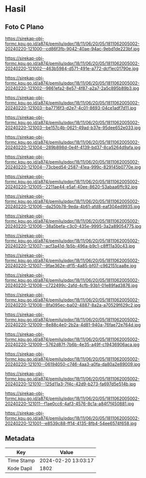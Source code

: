 # Hasil

## Foto C Plano

https://sirekap-obj-formc.kpu.go.id/a874/pemilu/pdpr/18/11/06/20/05/1811062005002-20240220-121000--cd86f3fb-9042-40ae-94ac-9ebd1de223bf.jpg

https://sirekap-obj-formc.kpu.go.id/a874/pemilu/pdpr/18/11/06/20/05/1811062005002-20240220-121002--463b5984-d571-491e-a772-dcf1ec01790e.jpg

https://sirekap-obj-formc.kpu.go.id/a874/pemilu/pdpr/18/11/06/20/05/1811062005002-20240220-121002--9861efa2-8e57-4f87-a2a7-2a5c895b89b3.jpg

https://sirekap-obj-formc.kpu.go.id/a874/pemilu/pdpr/18/11/06/20/05/1811062005002-20240220-121003--ba7716f3-d2e7-4c01-8693-04ce1adf7d11.jpg

https://sirekap-obj-formc.kpu.go.id/a874/pemilu/pdpr/18/11/06/20/05/1811062005002-20240220-121003--be157c4b-0621-49ad-b37e-95dee652e033.jpg

https://sirekap-obj-formc.kpu.go.id/a874/pemilu/pdpr/18/11/06/20/05/1811062005002-20240220-121004--289b898d-0e4f-4139-bd37-8ca5264d9afa.jpg

https://sirekap-obj-formc.kpu.go.id/a874/pemilu/pdpr/18/11/06/20/05/1811062005002-20240220-121004--73cbed54-2587-41ea-999c-829145b0770e.jpg

https://sirekap-obj-formc.kpu.go.id/a874/pemilu/pdpr/18/11/06/20/05/1811062005002-20240220-121005--2211ae44-e5af-40ee-8620-53abaa6ffc92.jpg

https://sirekap-obj-formc.kpu.go.id/a874/pemilu/pdpr/18/11/06/20/05/1811062005002-20240220-121006--da250b78-9eda-4b61-afd8-eaf304ed9935.jpg

https://sirekap-obj-formc.kpu.go.id/a874/pemilu/pdpr/18/11/06/20/05/1811062005002-20240220-121006--38a5befa-c3c0-435e-9995-3a2a89054775.jpg

https://sirekap-obj-formc.kpu.go.id/a874/pemilu/pdpr/18/11/06/20/05/1811062005002-20240220-121007--acf3a41d-1b5b-496a-b9c1-c8ff11a30c43.jpg

https://sirekap-obj-formc.kpu.go.id/a874/pemilu/pdpr/18/11/06/20/05/1811062005002-20240220-121007--9fae362e-df15-4a85-bf07-c962151caa8e.jpg

https://sirekap-obj-formc.kpu.go.id/a874/pemilu/pdpr/18/11/06/20/05/1811062005002-20240220-121008--c722499c-2afd-4cfb-93b1-01e89fad3876.jpg

https://sirekap-obj-formc.kpu.go.id/a874/pemilu/pdpr/18/11/06/20/05/1811062005002-20240220-121008--8fa095ec-ba02-4887-8a2a-a70529f629c2.jpg

https://sirekap-obj-formc.kpu.go.id/a874/pemilu/pdpr/18/11/06/20/05/1811062005002-20240220-121009--8e88c4e0-2b2a-4d81-940a-76fae72e764d.jpg

https://sirekap-obj-formc.kpu.go.id/a874/pemilu/pdpr/18/11/06/20/05/1811062005002-20240220-121009--5762d87f-7b6b-4e35-a49f-c19436906aca.jpg

https://sirekap-obj-formc.kpu.go.id/a874/pemilu/pdpr/18/11/06/20/05/1811062005002-20240220-121010--06194050-c746-4aa3-a0fa-da80a2e89009.jpg

https://sirekap-obj-formc.kpu.go.id/a874/pemilu/pdpr/18/11/06/20/05/1811062005002-20240220-121010--125d11a3-7f4c-42d9-b273-fa697d5e514b.jpg

https://sirekap-obj-formc.kpu.go.id/a874/pemilu/pdpr/18/11/06/20/05/1811062005002-20240220-121011--f1ae0cc6-4af3-4576-8c1a-a84f7f450881.jpg

https://sirekap-obj-formc.kpu.go.id/a874/pemilu/pdpr/18/11/06/20/05/1811062005002-20240220-121001--e8539c88-ff14-4135-8fb4-54ee6574f658.jpg


## Metadata

| Key        | Value               |
| ---------- | ------------------- |
| Time Stamp | 2024-02-20 13:03:17 |
| Kode Dapil | 1802                |



